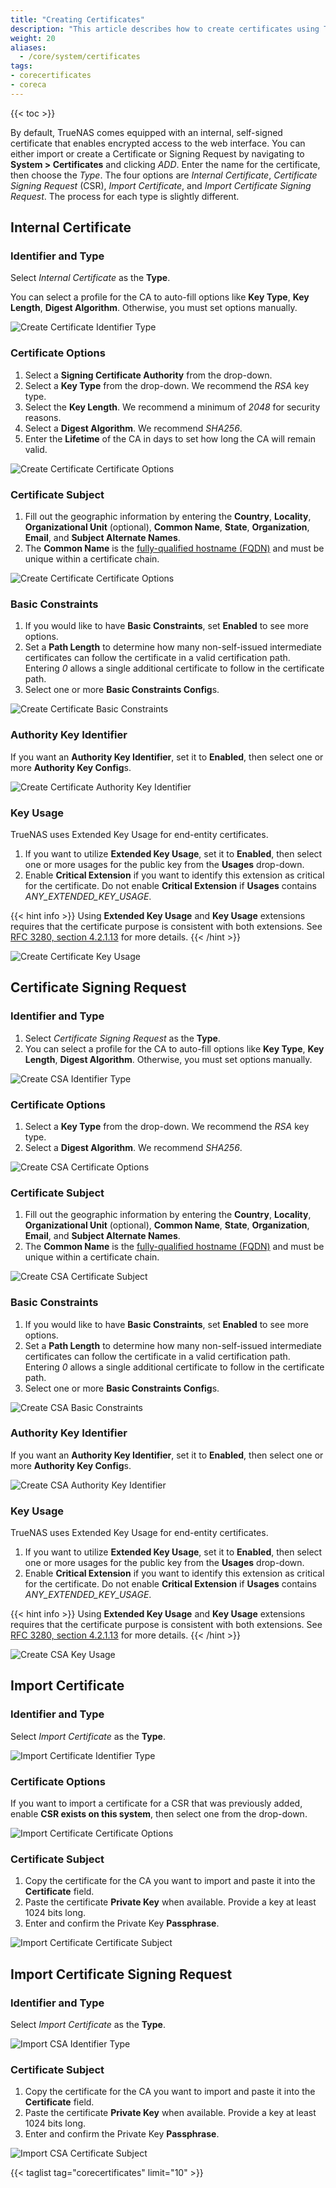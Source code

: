 ```yaml
---
title: "Creating Certificates"
description: "This article describes how to create certificates using TrueNAS CORE."
weight: 20
aliases:
  - /core/system/certificates
tags:
- corecertificates
- coreca
---
```


{{< toc >}}

By default, TrueNAS comes equipped with an internal, self-signed certificate that enables encrypted access to the web interface. You can either import or create a Certificate or Signing Request by navigating to **System > Certificates** and clicking *ADD*. Enter the name for the certificate, then choose the *Type*. The four options are *Internal Certificate*, *Certificate Signing Request* (CSR), *Import Certificate*, and *Import Certificate Signing Request*. The process for each type is slightly different.

## Internal Certificate

### Identifier and Type

Select *Internal Certificate* as the **Type**. 

You can select a profile for the CA to auto-fill options like **Key Type**, **Key Length**, **Digest Algorithm**. Otherwise, you must set options manually.

![Create Certificate Identifier Type](/images/CORE/12.0/CreateCertificateIdentifierType.png)

### Certificate Options

1. Select a **Signing Certificate Authority** from the drop-down.
2. Select a **Key Type** from the drop-down. We recommend the *RSA* key type. 
3. Select the **Key Length**. We recommend a minimum of *2048* for security reasons. 
4. Select a **Digest Algorithm**. We recommend *SHA256*. 
5. Enter the **Lifetime** of the CA in days to set how long the CA will remain valid.

![Create Certificate Certificate Options](/images/CORE/12.0/CreateCertificateCertificateOptions.png)

### Certificate Subject

1. Fill out the geographic information by entering the **Country**, **Locality**, **Organizational Unit** (optional), **Common Name**, **State**, **Organization**, **Email**, and **Subject Alternate Names**. 
2. The **Common Name** is the [fully-qualified hostname (FQDN)](https://kb.iu.edu/d/aiuv) and must be unique within a certificate chain.

![Create Certificate Certificate Options](/images/CORE/12.0/CreateCertificateCertificateOptions.png)

### Basic Constraints

1. If you would like to have **Basic Constraints**, set **Enabled** to see more options. 
2. Set a **Path Length** to determine how many non-self-issued intermediate certificates can follow the certificate in a valid certification path. Entering *0* allows a single additional certificate to follow in the certificate path. 
3. Select one or more **Basic Constraints Config**s.

![Create Certificate Basic Constraints](/images/CORE/12.0/CreateCertificateBasicConstraints.png)

### Authority Key Identifier

If you want an **Authority Key Identifier**, set it to **Enabled**, then select one or more **Authority Key Config**s.

![Create Certificate Authority Key Identifier](/images/CORE/12.0/CreateCertificateAuthorityKeyIdentifier.png)

### Key Usage

TrueNAS uses Extended Key Usage for end-entity certificates. 

1. If you want to utilize **Extended Key Usage**, set it to **Enabled**, then select one or more usages for the public key from the **Usages** drop-down.
2. Enable **Critical Extension** if you want to identify this extension as critical for the certificate. Do not enable **Critical Extension** if **Usages** contains *ANY_EXTENDED_KEY_USAGE*. 

{{< hint info >}}
Using **Extended Key Usage** and **Key Usage** extensions requires that the certificate purpose is consistent with both extensions. See [RFC 3280, section 4.2.1.13](https://www.ietf.org/rfc/rfc3280.txt) for more details.
{{< /hint >}}

![Create Certificate Key Usage](/images/CORE/12.0/CreateCertificateKeyUsage.png)

## Certificate Signing Request

### Identifier and Type

1. Select *Certificate Signing Request* as the **Type**. 
2. You can select a profile for the CA to auto-fill options like **Key Type**, **Key Length**, **Digest Algorithm**. Otherwise, you must set options manually.

![Create CSA Identifier Type](/images/CORE/12.0/CreateCSAIdentifierType.png)

### Certificate Options

1. Select a **Key Type** from the drop-down. We recommend the *RSA* key type. 
2. Select a **Digest Algorithm**. We recommend *SHA256*. 

![Create CSA Certificate Options](/images/CORE/12.0/CreateCSACertificateOptions.png)

### Certificate Subject

1. Fill out the geographic information by entering the **Country**, **Locality**, **Organizational Unit** (optional), **Common Name**, **State**, **Organization**, **Email**, and **Subject Alternate Names**. 
2. The **Common Name** is the [fully-qualified hostname (FQDN)](https://kb.iu.edu/d/aiuv) and must be unique within a certificate chain.

![Create CSA Certificate Subject](/images/CORE/12.0/CreateCSACertificateSubject.png)

### Basic Constraints

1. If you would like to have **Basic Constraints**, set **Enabled** to see more options. 
2. Set a **Path Length** to determine how many non-self-issued intermediate certificates can follow the certificate in a valid certification path. Entering *0* allows a single additional certificate to follow in the certificate path. 
3. Select one or more **Basic Constraints Config**s.

![Create CSA Basic Constraints](/images/CORE/12.0/CreateCSABasicConstraints.png)

### Authority Key Identifier

If you want an **Authority Key Identifier**, set it to **Enabled**, then select one or more **Authority Key Config**s.

![Create CSA Authority Key Identifier](/images/CORE/12.0/CreateCSAAuthorityKeyIdentifier.png)

### Key Usage

TrueNAS uses Extended Key Usage for end-entity certificates. 

1. If you want to utilize **Extended Key Usage**, set it to **Enabled**, then select one or more usages for the public key from the **Usages** drop-down.
2. Enable **Critical Extension** if you want to identify this extension as critical for the certificate. Do not enable **Critical Extension** if **Usages** contains *ANY_EXTENDED_KEY_USAGE*. 

{{< hint info >}}
Using **Extended Key Usage** and **Key Usage** extensions requires that the certificate purpose is consistent with both extensions. See [RFC 3280, section 4.2.1.13](https://www.ietf.org/rfc/rfc3280.txt) for more details.
{{< /hint >}}

![Create CSA Key Usage](/images/CORE/12.0/CreateCSAKeyUsage.png)

## Import Certificate

### Identifier and Type

Select *Import Certificate* as the **Type**. 

![Import Certificate Identifier Type](/images/CORE/12.0/ImportCertificateIdentifierType.png)

### Certificate Options

If you want to import a certificate for a CSR that was previously added, enable **CSR exists on this system**, then select one from the drop-down. 

![Import Certificate Certificate Options](/images/CORE/12.0/ImportCertificateCertificateOptions.png)

### Certificate Subject

1. Copy the certificate for the CA you want to import and paste it into the **Certificate** field.
2. Paste the certificate **Private Key** when available. Provide a key at least 1024 bits long.
3. Enter and confirm the Private Key **Passphrase**.

![Import Certificate Certificate Subject](/images/CORE/12.0/ImportCertificateCertificateSubject.png)

## Import Certificate Signing Request

### Identifier and Type

Select *Import Certificate* as the **Type**. 

![Import CSA Identifier Type](/images/CORE/12.0/ImportCSAIdentifierType.png)

### Certificate Subject

1. Copy the certificate for the CA you want to import and paste it into the **Certificate** field.
2. Paste the certificate **Private Key** when available. Provide a key at least 1024 bits long.
3. Enter and confirm the Private Key **Passphrase**.

![Import CSA Certificate Subject](/images/CORE/12.0/ImportCSACertificateSubject.png)  

{{< taglist tag="corecertificates" limit="10" >}}

